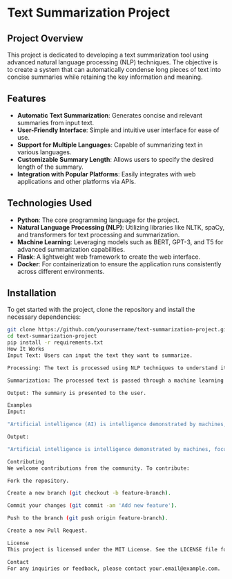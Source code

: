# Text Summarization Project

## Project Overview

This project is dedicated to developing a text summarization tool using advanced natural language processing (NLP) techniques. The objective is to create a system that can automatically condense long pieces of text into concise summaries while retaining the key information and meaning.

## Features

- **Automatic Text Summarization**: Generates concise and relevant summaries from input text.
- **User-Friendly Interface**: Simple and intuitive user interface for ease of use.
- **Support for Multiple Languages**: Capable of summarizing text in various languages.
- **Customizable Summary Length**: Allows users to specify the desired length of the summary.
- **Integration with Popular Platforms**: Easily integrates with web applications and other platforms via APIs.

## Technologies Used

- **Python**: The core programming language for the project.
- **Natural Language Processing (NLP)**: Utilizing libraries like NLTK, spaCy, and transformers for text processing and summarization.
- **Machine Learning**: Leveraging models such as BERT, GPT-3, and T5 for advanced summarization capabilities.
- **Flask**: A lightweight web framework to create the web interface.
- **Docker**: For containerization to ensure the application runs consistently across different environments.

## Installation

To get started with the project, clone the repository and install the necessary dependencies:

```bash
git clone https://github.com/yourusername/text-summarization-project.git
cd text-summarization-project
pip install -r requirements.txt
How It Works
Input Text: Users can input the text they want to summarize.

Processing: The text is processed using NLP techniques to understand its structure and meaning.

Summarization: The processed text is passed through a machine learning model to generate a concise summary.

Output: The summary is presented to the user.

Examples
Input:

"Artificial intelligence (AI) is intelligence demonstrated by machines, in contrast to the natural intelligence displayed by humans and animals. Leading AI textbooks define the field as the study of intelligent agents: any device that perceives its environment and takes actions that maximize its chance of successfully achieving its goals."

Output:

"Artificial intelligence is intelligence demonstrated by machines, focused on creating devices that perceive their environment and take actions to achieve their goals."

Contributing
We welcome contributions from the community. To contribute:

Fork the repository.

Create a new branch (git checkout -b feature-branch).

Commit your changes (git commit -am 'Add new feature').

Push to the branch (git push origin feature-branch).

Create a new Pull Request.

License
This project is licensed under the MIT License. See the LICENSE file for details.

Contact
For any inquiries or feedback, please contact your.email@example.com.
